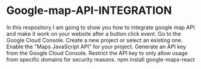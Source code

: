 # Google-map-API-INTEGRATION
In this respository I am going to show you how to integrate google map API and make it work on your website after a button click event.
Go to the Google Cloud Console.
Create a new project or select an existing one.
Enable the "Maps JavaScript API" for your project.
Generate an API key from the Google Cloud Console.
Restrict the API key to only allow usage from specific domains for security reasons.
npm install google-maps-react
